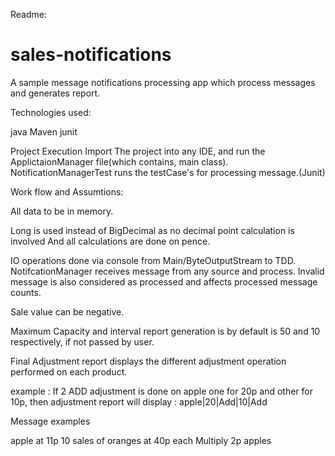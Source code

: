 Readme:
# sales-notifications


A sample message notifications processing app which process messages and generates report.

Technologies used:

java
Maven
junit

Project Execution
Import The project into any IDE, and run the ApplictaionManager file(which contains, main class). 
NotificationManagerTest runs the testCase's for processing message.(Junit) 


Work flow and Assumtions:

All data to be in memory.

Long is used instead of BigDecimal as no decimal point calculation is involved And all calculations are done on pence.

IO operations done via console from Main/ByteOutputStream to TDD. NotifcationManager receives message from any source and process.
Invalid message is also considered as processed and affects processed message counts.

Sale value can be negative.

Maximum Capacity and interval report generation is by default is 50 and 10 respectively, if not passed by user.

Final Adjustment report displays the different adjustment operation performed on each product. 

example : If 2 ADD adjustment is done on apple one for 20p and other for 10p, 
then adjustment report will display :  apple|20|Add|10|Add

Message examples

apple at 11p
10 sales of oranges at 40p each
Multiply 2p apples



